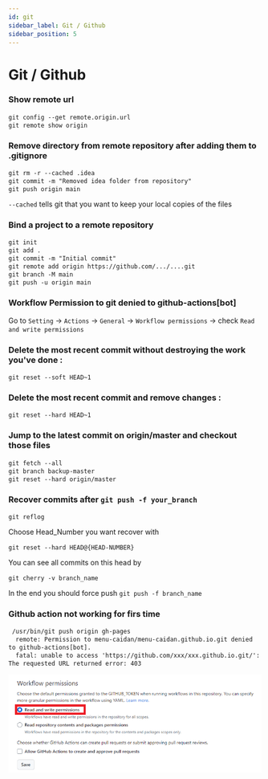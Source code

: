 ```yaml
---
id: git
sidebar_label: Git / Github
sidebar_position: 5
---
```

# Git / Github

### Show remote url
```git
git config --get remote.origin.url
git remote show origin
```

### Remove directory from remote repository after adding them to .gitignore
```git
git rm -r --cached .idea
git commit -m "Removed idea folder from repository"
git push origin main
```
`--cached` tells git that you want to keep your local copies of the files

### Bind a project to a remote repository
```git
git init
git add .
git commit -m "Initial commit"
git remote add origin https://github.com/.../....git
git branch -M main
git push -u origin main
```

### Workflow Permission to git denied to github-actions[bot]
Go to `Setting` -> `Actions` -> `General` -> `Workflow permissions` -> check `Read and write permissions`

### Delete the most recent commit without destroying the work you've done : 
```git
git reset --soft HEAD~1
```
### Delete the most recent commit and remove changes : 
```git
git reset --hard HEAD~1
```
### Jump to the latest commit on origin/master and checkout those files
```git
git fetch --all
git branch backup-master
git reset --hard origin/master
```
### Recover commits after `git push -f your_branch`
```git
git reflog
```
Choose Head_Number you want recover with
```git
git reset --hard HEAD@{HEAD-NUMBER}
```
You can see all commits on this head by 
```git
git cherry -v branch_name
```
In the end you should force push `git push -f branch_name`

### Github action not working for firs time
```
 /usr/bin/git push origin gh-pages
  remote: Permission to menu-caidan/menu-caidan.github.io.git denied to github-actions[bot].
  fatal: unable to access 'https://github.com/xxx/xxx.github.io.git/': The requested URL returned error: 403
```
![Github action setting](../static/img/git/github_action_setting.png)


